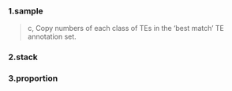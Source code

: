 ### 1.sample
> c, Copy numbers of each class of TEs in the ‘best match’ TE annotation set.




### 2.stack

### 3.proportion
